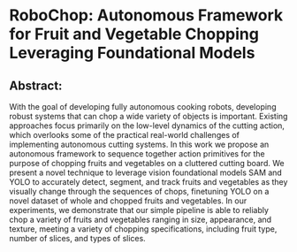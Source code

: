 # RoboChop: Autonomous Framework for Fruit and Vegetable Chopping Leveraging Foundational Models

## Abstract:
With the goal of developing fully autonomous cooking robots, developing robust systems that can chop a wide variety of objects is important. Existing approaches focus primarily on the low-level dynamics of the cutting action, which overlooks some of the practical real-world challenges of implementing autonomous cutting systems. In this work we propose an autonomous framework to sequence together action primitives for the purpose of chopping fruits and vegetables on a cluttered cutting board. We present a novel technique to leverage vision foundational models SAM and YOLO to accurately detect, segment, and track fruits and vegetables as they visually change through the sequences of chops, finetuning YOLO on a novel dataset of whole and chopped fruits and vegetables. In our experiments, we demonstrate that our simple pipeline is able to reliably chop a variety of fruits and vegetables ranging in size, appearance, and texture, meeting a variety of chopping specifications, including fruit type, number of slices, and types of slices.
